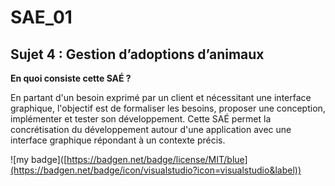 # SAE_01

## Sujet 4 : Gestion d’adoptions d’animaux

**En quoi consiste cette SAÉ ?**

En partant d'un besoin exprimé par un client et nécessitant une interface graphique, l'objectif est de formaliser les besoins, proposer une conception, implémenter et tester son développement. Cette SAÉ permet la concrétisation du développement autour d'une application avec une interface graphique répondant à un contexte précis.

!\[my badge\]([https://badgen.net/badge/license/MIT/blue](https://badgen.net/badge/icon/visualstudio?icon=visualstudio&label))
